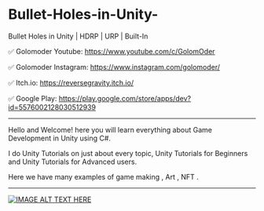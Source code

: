 # Bullet-Holes-in-Unity-
Bullet Holes in Unity | HDRP | URP | Built-In

✅ Golomoder Youtube: https://www.youtube.com/c/GolomOder

✅ Golomoder Instagram: https://www.instagram.com/golomoder/

✅ Itch.io: https://reversegravity.itch.io/

✅ Google Play: https://play.google.com/store/apps/dev?id=5576002128030512939

--------------------------------------------------------------------
Hello and Welcome!
here you will learn everything about Game Development in Unity using C#.

I do Unity Tutorials on just about every topic, Unity Tutorials for Beginners and Unity Tutorials for Advanced users.

Here we have many examples of game making , Art , NFT .

--------------------------------------------------------------------

[![IMAGE ALT TEXT HERE](http://img.youtube.com/vi/Y_7I1xvfQn8/0.jpg)](http://www.youtube.com/watch?v=Y_7I1xvfQn8)
